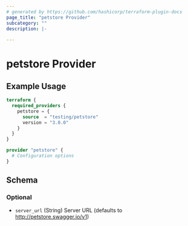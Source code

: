 ```yaml
---
# generated by https://github.com/hashicorp/terraform-plugin-docs
page_title: "petstore Provider"
subcategory: ""
description: |-
  
---
```


# petstore Provider



## Example Usage

```terraform
terraform {
  required_providers {
    petstore = {
      source  = "testing/petstore"
      version = "3.0.0"
    }
  }
}

provider "petstore" {
  # Configuration options
}
```

<!-- schema generated by tfplugindocs -->
## Schema

### Optional

- `server_url` (String) Server URL (defaults to http://petstore.swagger.io/v1)
